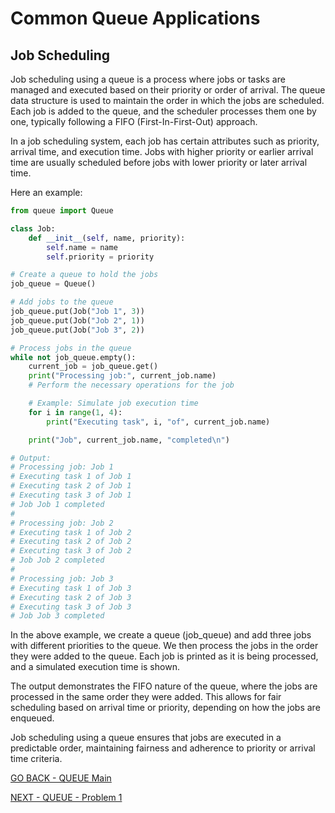 # Common Queue Applications
##  Job Scheduling
Job scheduling using a queue is a process where jobs or tasks are managed and executed based on their priority or order of arrival. The queue data structure is used to maintain the order in which the jobs are scheduled. Each job is added to the queue, and the scheduler processes them one by one, typically following a FIFO (First-In-First-Out) approach.

In a job scheduling system, each job has certain attributes such as priority, arrival time, and execution time. Jobs with higher priority or earlier arrival time are usually scheduled before jobs with lower priority or later arrival time.

Here an example:
````python
from queue import Queue

class Job:
    def __init__(self, name, priority):
        self.name = name
        self.priority = priority

# Create a queue to hold the jobs
job_queue = Queue()

# Add jobs to the queue
job_queue.put(Job("Job 1", 3))
job_queue.put(Job("Job 2", 1))
job_queue.put(Job("Job 3", 2))

# Process jobs in the queue
while not job_queue.empty():
    current_job = job_queue.get()
    print("Processing job:", current_job.name)
    # Perform the necessary operations for the job

    # Example: Simulate job execution time
    for i in range(1, 4):
        print("Executing task", i, "of", current_job.name)

    print("Job", current_job.name, "completed\n")

# Output:
# Processing job: Job 1
# Executing task 1 of Job 1
# Executing task 2 of Job 1
# Executing task 3 of Job 1
# Job Job 1 completed
#
# Processing job: Job 2
# Executing task 1 of Job 2
# Executing task 2 of Job 2
# Executing task 3 of Job 2
# Job Job 2 completed
#
# Processing job: Job 3
# Executing task 1 of Job 3
# Executing task 2 of Job 3
# Executing task 3 of Job 3
# Job Job 3 completed
````
In the above example, we create a queue (job_queue) and add three jobs with different priorities to the queue. We then process the jobs in the order they were added to the queue. Each job is printed as it is being processed, and a simulated execution time is shown.

The output demonstrates the FIFO nature of the queue, where the jobs are processed in the same order they were added. This allows for fair scheduling based on arrival time or priority, depending on how the jobs are enqueued.

Job scheduling using a queue ensures that jobs are executed in a predictable order, maintaining fairness and adherence to priority or arrival time criteria.

[GO BACK - QUEUE Main](1-Queue.md)

[NEXT - QUEUE - Problem 1](1-Queue-Prob-1.md)